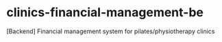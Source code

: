 # clinics-financial-management-be
[Backend] Financial management system for pilates/physiotherapy clinics
